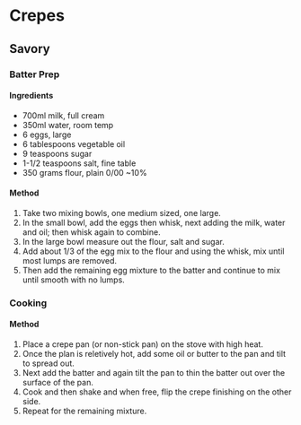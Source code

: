 # Crepes

## Savory

### Batter Prep

#### Ingredients

* 700ml milk, full cream
* 350ml water, room temp
* 6 eggs, large
* 6 tablespoons vegetable oil
* 9 teaspoons sugar
* 1-1/2 teaspoons salt, fine table
* 350 grams flour, plain 0/00 ~10%

#### Method

1. Take two mixing bowls, one medium sized, one large.
1. In the small bowl, add the eggs then whisk, next adding the milk, water and oil; then whisk again to combine.
1. In the large bowl measure out the flour, salt and sugar.
1. Add about 1/3 of the egg mix to the flour and using the whisk, mix until most lumps are removed.
1. Then add the remaining egg mixture to the batter and continue to mix until smooth with no lumps.

### Cooking

#### Method

1. Place a crepe pan (or non-stick pan) on the stove with high heat.
1. Once the plan is reletively hot, add some oil or butter to the pan and tilt to spread out.
1. Next add the batter and again tilt the pan to thin the batter out over the surface of the pan.
1. Cook and then shake and when free, flip the crepe finishing on the other side.
1. Repeat for the remaining mixture.
